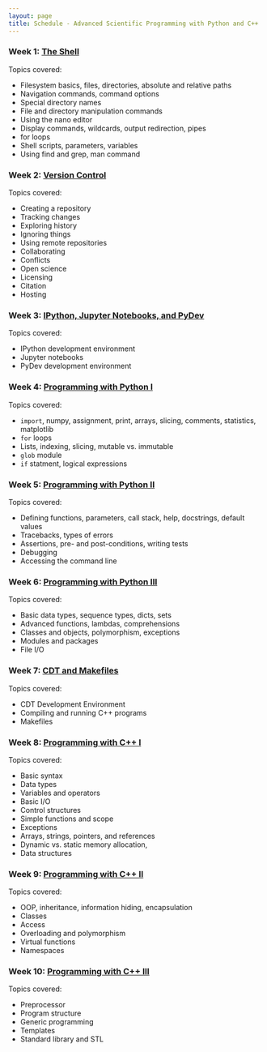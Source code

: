 ```yaml
---
layout: page
title: Schedule - Advanced Scientific Programming with Python and C++
---
```


### Week 1: [The Shell](http://swcarpentry.github.io/shell-novice)

Topics covered:

* Filesystem basics, files, directories, absolute and relative paths
* Navigation commands, command options
* Special directory names
* File and directory manipulation commands
* Using the nano editor
* Display commands, wildcards, output redirection, pipes
* for loops
* Shell scripts, parameters, variables
* Using find and grep, man command

### Week 2: [Version Control](http://swcarpentry.github.io/shell-novice)

Topics covered:

* Creating a repository
* Tracking changes
* Exploring history
* Ignoring things
* Using remote repositories
* Collaborating
* Conflicts
* Open science
* Licensing
* Citation
* Hosting

### Week 3: [IPython, Jupyter Notebooks, and PyDev]()

Topics covered:

* IPython development environment
* Jupyter notebooks
* PyDev development environment

### Week 4: [Programming with Python I](http://swcarpentry.github.io/python-novice-inflammation)

Topics covered:

* `import`, numpy, assignment, print, arrays, slicing, comments, statistics, matplotlib
* `for` loops
* Lists, indexing, slicing, mutable vs. immutable
* `glob` module
* `if` statment, logical expressions

### Week 5: [Programming with Python II](http://swcarpentry.github.io/python-novice-inflammation)

Topics covered:

* Defining functions, parameters, call stack, help, docstrings, default values
* Tracebacks, types of errors
* Assertions, pre- and post-conditions, writing tests
* Debugging
* Accessing the command line

### Week 6: [Programming with Python III]()

Topics covered:

* Basic data types, sequence types, dicts, sets
* Advanced functions, lambdas, comprehensions
* Classes and objects, polymorphism, exceptions
* Modules and packages
* File I/O

### Week 7: [CDT and Makefiles]()

Topics covered:

* CDT Development Environment
* Compiling and running C++ programs
* Makefiles

### Week 8: [Programming with C++ I]()

Topics covered:

* Basic syntax
* Data types
* Variables and operators
* Basic I/O
* Control structures
* Simple functions and scope
* Exceptions
* Arrays, strings, pointers, and references
* Dynamic vs. static memory allocation, 
* Data structures

### Week 9: [Programming with C++ II]()

Topics covered:

* OOP, inheritance, information hiding, encapsulation
* Classes
* Access
* Overloading and polymorphism
* Virtual functions
* Namespaces

### Week 10: [Programming with C++ III]()

Topics covered:

* Preprocessor
* Program structure
* Generic programming
* Templates
* Standard library and STL
